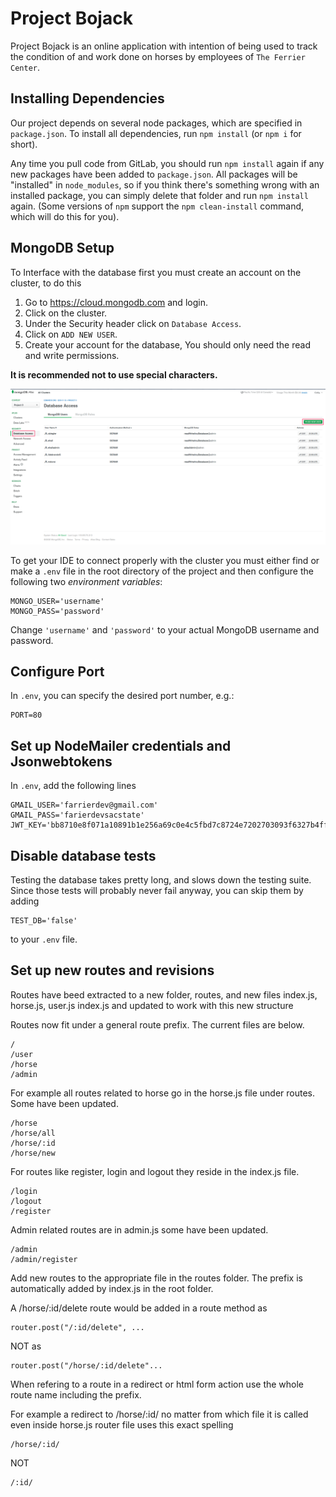 # Project Bojack

Project Bojack is an online application with intention of being used to track the condition of and
work done on horses by employees of `The Ferrier Center`.

## Installing Dependencies

Our project depends on several node packages, which are specified in `package.json`. To install all
dependencies, run `npm install` (or `npm i` for short).

Any time you pull code from GitLab, you should run `npm install` again if any new packages have been
added to `package.json`. All packages will be "installed" in `node_modules`, so if you think there's
something wrong with an installed package, you can simply delete that folder and run `npm install`
again. (Some versions of `npm` support the `npm clean-install` command, which will do this for you).

## MongoDB Setup

To Interface with the database first you must create an account on the cluster, to do this

1. Go to https://cloud.mongodb.com and login.
2. Click on the cluster.
3. Under the Security header click on `Database Access`.
4. Click on `ADD NEW USER`.
5. Create your account for the database, You should only need the read and write permissions.

**It is recommended not to use special characters.**

![Important Locations for cluster access](public/images/ClusterAccess.png)

To get your IDE to connect properly with the cluster you must either find or make a `.env` file in
the root directory of the project and then configure the following two _environment variables_:

```
MONGO_USER='username'
MONGO_PASS='password'
```

Change `'username'` and `'password'` to your actual MongoDB username and password.

## Configure Port

In `.env`, you can specify the desired port number, e.g.:

```
PORT=80
```

## Set up NodeMailer credentials and Jsonwebtokens

In `.env`, add the following lines

```
GMAIL_USER='farrierdev@gmail.com'
GMAIL_PASS='farierdevsacstate'
JWT_KEY='bb8710e8f071a10891b1e256a69c0e4c5fbd7c8724e7202703093f6327b4ff625461e516e6a8dcd35c1d60309a4b3c56b4f2a322a1b049255dca82d331b30d41'
```

## Disable database tests

Testing the database takes pretty long, and slows down the testing suite. Since those tests will
probably never fail anyway, you can skip them by adding

```
TEST_DB='false'
```

to your `.env` file.

## Set up new routes and revisions

Routes have beed extracted to a new folder, routes, and new files index.js, horse.js, user.js index.js and updated to work with this new structure

Routes now fit under a general route prefix. The current files are below.

```
/
/user
/horse
/admin
```

For example all routes related to horse go in the horse.js file under routes. Some have been updated.

```
/horse
/horse/all
/horse/:id
/horse/new
```

For routes like register, login and logout they reside in the index.js file.

```
/login
/logout
/register
```

Admin related routes are in admin.js some have been updated.

```
/admin
/admin/register
```

Add new routes to the appropriate file in the routes folder. The prefix is automatically added by index.js in the root folder.

A /horse/:id/delete route would be added in a route method as

```
router.post("/:id/delete", ...
```

NOT as

```
router.post("/horse/:id/delete"...
```

When refering to a route in a redirect or html form action use the whole route name including the prefix.

For example a redirect to /horse/:id/ no matter from which file it is called even inside horse.js router file uses this exact spelling

```
/horse/:id/
```

NOT

```
/:id/
```
